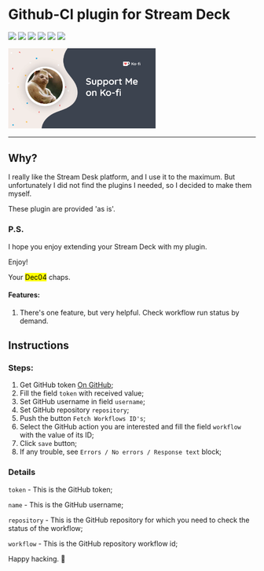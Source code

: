 # Github-CI plugin for Stream Deck

![](https://img.shields.io/github/languages/count/dec04/com.dec04.github-ci.sdPlugin?style=for-the-badge)
![](https://img.shields.io/github/languages/top/dec04/com.dec04.github-ci.sdPlugin?style=for-the-badge)
![](https://img.shields.io/github/commit-activity/y/dec04/com.dec04.github-ci.sdPlugin?style=for-the-badge)
![](https://img.shields.io/github/last-commit/dec04/com.dec04.github-ci.sdPlugin?style=for-the-badge)
![](https://img.shields.io/github/languages/code-size/dec04/com.dec04.github-ci.sdPlugin?style=for-the-badge)
![](https://img.shields.io/github/issues/dec04/com.dec04.github-ci.sdPlugin?style=for-the-badge)

<a href="https://ko-fi.com/dmediadecoy"><img src="exampleImgs/ko-fi.png" width="300"></a>
<hr>

## Why?

I really like the Stream Desk platform, and I use it to the maximum. But unfortunately I did not find the plugins I
needed, so I decided to make them myself.

<p>These plugin are provided 'as is'.</p>

### P.S.

I hope you enjoy extending your Stream Deck with my plugin.

Enjoy!

Your <mark>Dec04</mark> chaps.

#### Features:

1. There's one feature, but very helpful. Check workflow run status by demand.

## Instructions

### Steps:

1. Get GitHub token <a class="info" href="https://github.com/settings/tokens">On GitHub</a>;
2. Fill the field `token` with received value;
3. Set GitHub username in field `username`;
4. Set GitHub repository `repository`;
5. Push the button `Fetch Workflows ID's`;
6. Select the GitHub action you are interested and fill the field `workflow` with the value of its ID;
7. Click `save` button;
8. If any trouble, see `Errors / No errors / Response text` block;

### Details

`token` - This is the GitHub token;

`name` - This is the GitHub username;

`repository` - This is the GitHub repository for which you need to check the status of the workflow;

`workflow` - This is the GitHub repository workflow id;

Happy hacking. :heart_decoration:


